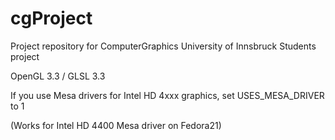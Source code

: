 # cgProject
Project repository for ComputerGraphics
University of Innsbruck
Students project



OpenGL 3.3 / GLSL 3.3

If you use Mesa drivers for Intel HD 4xxx graphics, set USES_MESA_DRIVER to 1

(Works for Intel HD 4400 Mesa driver on Fedora21)
